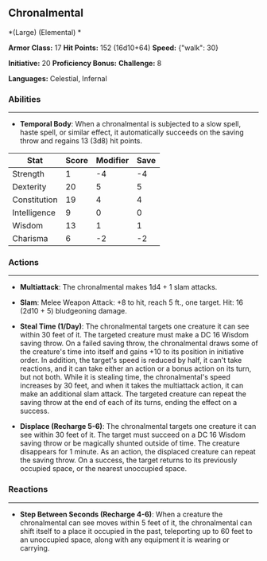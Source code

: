 ## Chronalmental
*(Large) (Elemental) *

**Armor Class:** 17
**Hit Points:** 152 (16d10+64)
**Speed:** {"walk": 30}

**Initiative:** 20
**Proficiency Bonus:**
**Challenge:** 8

**Languages:** Celestial, Infernal

### Abilities
 --- 
- **Temporal Body**: When a chronalmental is subjected to a slow spell, haste spell, or similar effect, it automatically succeeds on the saving throw and regains 13 (3d8) hit points.



| Stat | Score | Modifier | Save |
| ---- | ---- | ---- | ---- |
| Strength | 1 | -4 | -4 |
| Dexterity | 20 | 5 | 5 |
| Constitution | 19 | 4 | 4 |
| Intelligence | 9 | 0 | 0 |
| Wisdom | 13 | 1 | 1 |
| Charisma | 6 | -2 | -2 |

### Actions
 --- 
- **Multiattack**: The chronalmental makes 1d4 + 1 slam attacks.

- **Slam**: Melee Weapon Attack: +8 to hit, reach 5 ft., one target. Hit: 16 (2d10 + 5) bludgeoning damage.

- **Steal Time (1/Day)**: The chronalmental targets one creature it can see within 30 feet of it. The targeted creature must make a DC 16 Wisdom saving throw. On a failed saving throw, the chronalmental draws some of the creature's time into itself and gains +10 to its position in initiative order. In addition, the target's speed is reduced by half, it can't take reactions, and it can take either an action or a bonus action on its turn, but not both. While it is stealing time, the chronalmental's speed increases by 30 feet, and when it takes the multiattack action, it can make an additional slam attack. The targeted creature can repeat the saving throw at the end of each of its turns, ending the effect on a success.

- **Displace (Recharge 5-6)**: The chronalmental targets one creature it can see within 30 feet of it. The target must succeed on a DC 16 Wisdom saving throw or be magically shunted outside of time. The creature disappears for 1 minute. As an action, the displaced creature can repeat the saving throw. On a success, the target returns to its previously occupied space, or the nearest unoccupied space.

### Reactions
 --- 
- **Step Between Seconds (Recharge 4-6)**: When a creature the chronalmental can see moves within 5 feet of it, the chronalmental can shift itself to a place it occupied in the past, teleporting up to 60 feet to an unoccupied space, along with any equipment it is wearing or carrying.

